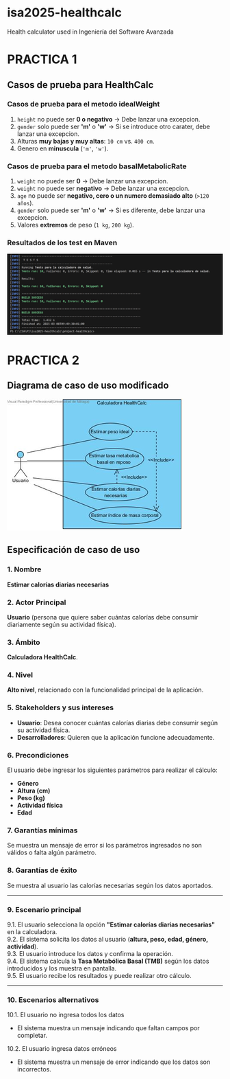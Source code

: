 # isa2025-healthcalc
Health calculator used in Ingeniería del Software Avanzada

# PRACTICA 1

## Casos de prueba para HealthCalc 

### Casos de prueba para el metodo idealWeight

1. `height` no puede ser **0 o negativo** → Debe lanzar una excepcion.  
2. `gender` solo puede ser **'m'** o **'w'** → Si se introduce otro carater, debe lanzar una excepcion.  
3. Alturas **muy bajas y muy altas**: `10 cm` vs. `400 cm`.  
4. Genero en **minuscula** (`'m'`, `'w'`).     
  
### Casos de prueba para el metodo basalMetabolicRate

1. `weight` no puede ser **0** → Debe lanzar una excepcion. 
2. `weight` no puede ser **negativo** → Debe lanzar una excepcion.  
3. `age` no puede ser **negativo, cero o un numero demasiado alto** (`>120 años`).  
4. `gender` solo puede ser **'m'** o **'w'** → Si es diferente, debe lanzar una excepcion.  
5. Valores **extremos** de peso (`1 kg`, `200 kg`).  

### Resultados de los test en Maven

![Resultados de los test](doc/Resultado_Test.png)


# PRACTICA 2
## Diagrama de caso de uso modificado  

![Diagrama de caso de uso modificado](doc/diagramaCasoUsoCalc.jpg)

## Especificación de caso de uso

### 1. Nombre  
**Estimar calorías diarias necesarias**  

### 2. Actor Principal  
**Usuario** (persona que quiere saber cuántas calorías debe consumir diariamente según su actividad física).  

### 3. Ámbito  
**Calculadora HealthCalc**.  

### 4. Nivel  
**Alto nivel**, relacionado con la funcionalidad principal de la aplicación.  

### 5. Stakeholders y sus intereses  
- **Usuario**: Desea conocer cuántas calorías diarias debe consumir según su actividad física.  
- **Desarrolladores**: Quieren que la aplicación funcione adecuadamente.  

### 6. Precondiciones  
El usuario debe ingresar los siguientes parámetros para realizar el cálculo:  
- **Género**  
- **Altura (cm)**  
- **Peso (kg)**  
- **Actividad física**  
- **Edad**  

### 7. Garantías mínimas  
Se muestra un mensaje de error si los parámetros ingresados no son válidos o falta algún parámetro.  

### 8. Garantías de éxito  
Se muestra al usuario las calorías necesarias según los datos aportados.  

---

### 9. Escenario principal  
9.1. El usuario selecciona la opción **"Estimar calorías diarias necesarias"** en la calculadora.  
9.2. El sistema solicita los datos al usuario (**altura, peso, edad, género, actividad**).  
9.3. El usuario introduce los datos y confirma la operación.  
9.4. El sistema calcula la **Tasa Metabólica Basal (TMB)** según los datos introducidos y los muestra en pantalla.  
9.5. El usuario recibe los resultados y puede realizar otro cálculo.  

---

### 10. Escenarios alternativos  
10.1. El usuario no ingresa todos los datos  
  - El sistema muestra un mensaje indicando que faltan campos por completar.  

10.2. El usuario ingresa datos erróneos  
  - El sistema muestra un mensaje de error indicando que los datos son incorrectos.  